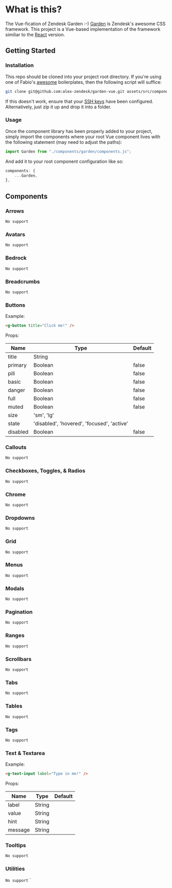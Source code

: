 
# What is this?

The Vue-fication of Zendesk Garden :-) [Garden](https://garden.zendesk.com/css-components/) is Zendesk's awesome CSS framework. This project is a Vue-based implementation of the framework similiar to the [React](https://garden.zendesk.com/react-components/) version.

## Getting Started

### Installation

This repo should be cloned into your project root directory. If you're using one of Fabio's [awesome](https://github.com/fabioguarrasi) boilerplates, then the following script will suffice:
```bash
git clone git@github.com:alex-zendesk/garden-vue.git assets/src/components/garden
```
If this doesn't work, ensure that your [SSH keys](https://help.github.com/en/github/authenticating-to-github/connecting-to-github-with-ssh) have been configured. Alternatively, just zip it up and drop it into a folder.

### Usage

Once the component library has been properly added to your project, simply import the components where your root Vue component lives with the following statement (may need to adjust the paths):

```javascript
import Garden from "./components/garden/components.js";
```

And add it to your root component configuration like so:

```javascript
components: {
    ...Garden,
},
```

## Components

### Arrows

`No support`

### Avatars

`No support`

### Bedrock

`No support`

### Breadcrumbs

`No support`

### Buttons

Example:

```html
<g-button title="Click me!" />
```
Props:

| Name    | Type       | Default 
| ------- | ---------- | -
| title   | String     | 
| primary | Boolean    | false
| pill    | Boolean    | false
| basic   | Boolean    | false
| danger  | Boolean    | false
| full    | Boolean    | false
| muted   | Boolean    | false
| size    | 'sm', 'lg' | 
| state   | 'disabled', 'hovered', 'focused', 'active' |
| disabled| Boolean                                    | false

### Callouts

`No support`

### Checkboxes, Toggles, & Radios

`No support`

### Chrome

`No support`

### Dropdowns

`No support`

### Grid

`No support`

### Menus

`No support`

### Modals

`No support`

### Pagination

`No support`

### Ranges

`No support`

### Scrollbars

`No support`

### Tabs

`No support`

### Tables

`No support`

### Tags

`No support`

### Text & Textarea

Example:

```html
<g-text-input label="Type in me!" />
```
Props:

| Name    | Type       | Default 
| ------- | ---------- | -
|label|String|
|value|String|
|hint|String|
|message|String|

### Tooltips

`No support`

### Utilities

`No support`
`
